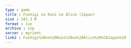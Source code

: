 ```yaml
---
type : game
title : Fushigi no Kuni no Alice (Japan)
size : 243.3 M
format : iso
archive : zip
server : myrient
link2 : Fushigi%20no%20Kuni%20no%20Alice%20%28Japan%29
---
```

